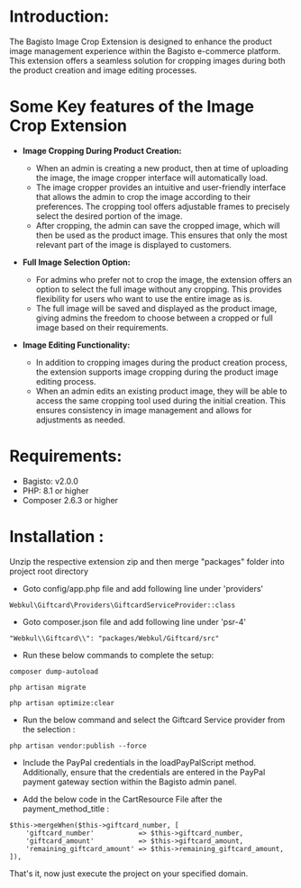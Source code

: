 # Introduction:

The Bagisto Image Crop Extension is designed to enhance the product image management experience within the Bagisto e-commerce platform. This extension offers a seamless solution for cropping images during both the product creation and image editing processes. 

# Some Key features of the Image Crop Extension

* **Image Cropping During Product Creation:** 
    * When an admin is creating a new product, then at time of uploading the image, the image cropper interface will automatically load.
    * The image cropper provides an intuitive and user-friendly interface that allows the admin to crop the image according to their preferences. The cropping tool offers adjustable frames to precisely select the desired portion of the image.
    * After cropping, the admin can save the cropped image, which will then be used as the product image. This ensures that only the most relevant part of the image is displayed to customers.
 
* **Full Image Selection Option:**  
    * For admins who prefer not to crop the image, the extension offers an option to select the full image without any cropping. This provides flexibility for users who want to use the entire image as is.
    * The full image will be saved and displayed as the product image, giving admins the freedom to choose between a cropped or full image based on their requirements.

* **Image Editing Functionality:**
   * In addition to cropping images during the product creation process, the extension supports image cropping during the product image editing process.
   * When an admin edits an existing product image, they will be able to access the same cropping tool used during the initial creation. This ensures consistency in image management and allows for adjustments as needed.

# Requirements:
* Bagisto: v2.0.0
* PHP: 8.1 or higher
* Composer 2.6.3 or higher

# Installation :
Unzip the respective extension zip and then merge "packages" folder into project root directory

* Goto config/app.php file and add following line under 'providers'

```
Webkul\Giftcard\Providers\GiftcardServiceProvider::class
```

* Goto composer.json file and add following line under 'psr-4'

```
"Webkul\\Giftcard\\": "packages/Webkul/Giftcard/src"
```
* Run these below commands to complete the setup:

```
composer dump-autoload
```
```
php artisan migrate
```
```
php artisan optimize:clear
```

* Run the below command and select the Giftcard Service provider from the selection :

```
php artisan vendor:publish --force
```
* Include the PayPal credentials in the loadPayPalScript method. Additionally, ensure that the credentials are entered in the PayPal payment gateway section within the Bagisto admin panel.

* Add the below code in the CartResource File after the payment_method_title :

```
$this->mergeWhen($this->giftcard_number, [
    'giftcard_number'           => $this->giftcard_number,
    'giftcard_amount'           => $this->giftcard_amount,
    'remaining_giftcard_amount' => $this->remaining_giftcard_amount,
]),
```
That's it, now just execute the project on your specified domain.
